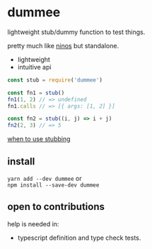 
# dummee

lightweight stub/dummy function to test things.

pretty much like [ninos](https://github.com/jamiebuilds/ninos) but standalone.

* lightweight
* intuitive api

```javascript
const stub = require('dummee')

const fn1 = stub()
fn1(1, 2) // => undefined
fn1.calls // => [{ args: [1, 2] }]

const fn2 = stub((i, j) => i + j)
fn2(2, 3) // => 5
```

[when to use stubbing](./docs/when-to-use-stubbing.md)

## install

`yarn add --dev dummee` or  
`npm install --save-dev dummee`

## open to contributions

help is needed in:
* typescript definition and type check tests.
